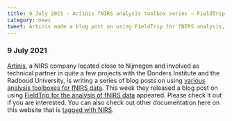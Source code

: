 ```yaml
---
title: 9 July 2021 - Artinis fNIRS analysis toolbox series – FieldTrip
category: news
tweet: Artinis made a blog post on using FieldTrip for fNIRS analysis, see https://www.artinis.com/blogpost-all/2021/fnirs-analysis-toolbox-series-fieldtrip
---
```


### 9 July 2021

[Artinis](https://www.artinis.com), a NIRS company located close to Nijmegen and involved as technical partner in quite a few projects with the Donders Institute and the Radboud University, is writing a series of blog posts on using [various analysis toolboxes for fNIRS data](https://www.artinis.com/blogpost-all/2021/fnirs-analysis-toolboxes-introduction). This week they released a blog post on using [FieldTrip for the analysis of fNIRS data](https://www.artinis.com/blogpost-all/2021/fnirs-analysis-toolbox-series-fieldtrip) appeared. Please check it out if you are interested. You can also check out other documentation here on this website that is [tagged with NIRS](/tag/nirs).
